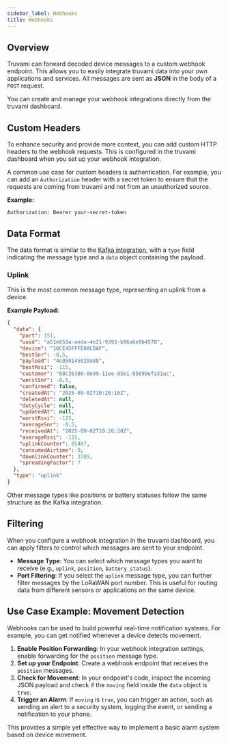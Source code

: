 ```yaml
---
sidebar_label: Webhooks
title: Webhooks
---
```


## Overview

Truvami can forward decoded device messages to a custom webhook endpoint. This allows you to easily integrate truvami data into your own applications and services. All messages are sent as **JSON** in the body of a `POST` request.

You can create and manage your webhook integrations directly from the truvami dashboard.

## Custom Headers

To enhance security and provide more context, you can add custom HTTP headers to the webhook requests. This is configured in the truvami dashboard when you set up your webhook integration.

A common use case for custom headers is authentication. For example, you can add an `Authorization` header with a secret token to ensure that the requests are coming from truvami and not from an unauthorized source.

**Example:**
```
Authorization: Bearer your-secret-token
```

## Data Format

The data format is similar to the [Kafka integration](./kafka.md), with a `type` field indicating the message type and a `data` object containing the payload.

### Uplink

This is the most common message type, representing an uplink from a device.

**Example Payload:**
```json
{
  "data": {
    "port": 151,
    "uuid": "a51e653a-aeda-4e21-9393-b96a6e9b4578",
    "device": "10CE45FFFE00CDAF",
    "bestSnr": -0.5,
    "payload": "4c050145020a88",
    "bestRssi": -115,
    "customer": "68c36380-8e99-11ee-85b1-85699efa31ac",
    "worstSnr": -0.5,
    "confirmed": false,
    "createdAt": "2025-09-02T10:26:16Z",
    "deletedAt": null,
    "dutyCycle": null,
    "updatedAt": null,
    "worstRssi": -115,
    "averageSnr": -0.5,
    "receivedAt": "2025-09-02T10:26:20Z",
    "averageRssi": -115,
    "uplinkCounter": 85487,
    "consumedAirtime": 0,
    "downlinkCounter": 3709,
    "spreadingFactor": 7
  },
  "type": "uplink"
}
```

Other message types like positions or battery statuses follow the same structure as the Kafka integration.

## Filtering

When you configure a webhook integration in the truvami dashboard, you can apply filters to control which messages are sent to your endpoint.

- **Message Type**: You can select which message types you want to receive (e.g., `uplink`, `position`, `battery_status`).
- **Port Filtering**: If you select the `uplink` message type, you can further filter messages by the LoRaWAN port number. This is useful for routing data from different sensors or applications on the same device.

## Use Case Example: Movement Detection

Webhooks can be used to build powerful real-time notification systems. For example, you can get notified whenever a device detects movement.

1.  **Enable Position Forwarding**: In your webhook integration settings, enable forwarding for the `position` message type.
2.  **Set up your Endpoint**: Create a webhook endpoint that receives the `position` messages.
3.  **Check for Movement**: In your endpoint's code, inspect the incoming JSON payload and check if the `moving` field inside the `data` object is `true`.
4.  **Trigger an Alarm**: If `moving` is `true`, you can trigger an action, such as sending an alert to a security system, logging the event, or sending a notification to your phone.

This provides a simple yet effective way to implement a basic alarm system based on device movement.
